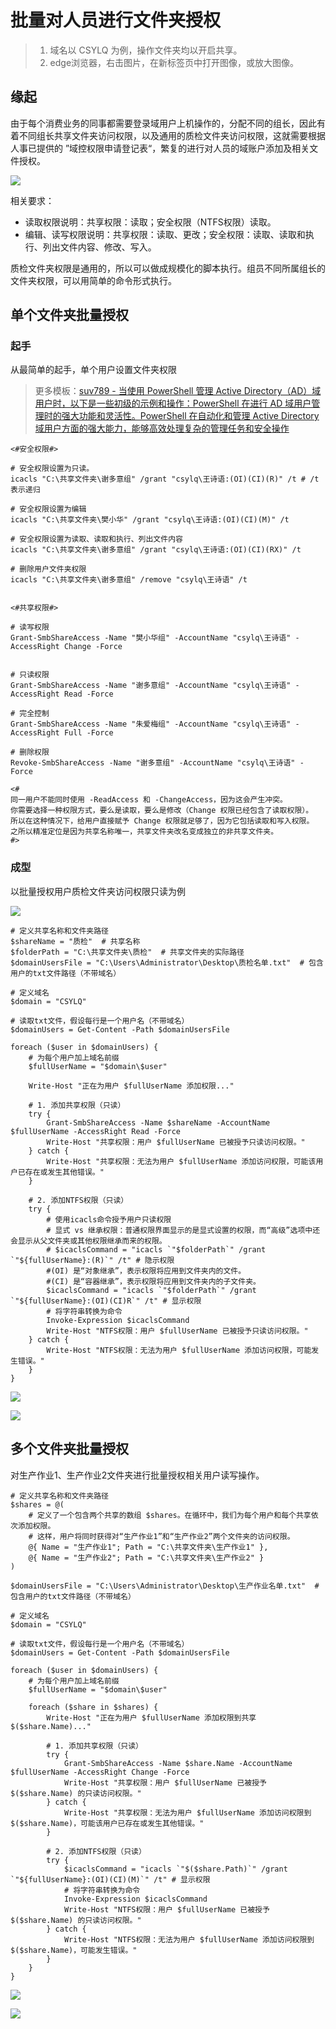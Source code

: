 # 批量对人员进行文件夹授权

>1. 域名以 CSYLQ 为例，操作文件夹均以开启共享。
>2. edge浏览器，右击图片，在新标签页中打开图像，或放大图像。

## 缘起

由于每个消费业务的同事都需要登录域用户上机操作的，分配不同的组长，因此有着不同组长共享文件夹访问权限，以及通用的质检文件夹访问权限，这就需要根据人事已提供的 ”域控权限申请登记表“，繁复的进行对人员的域账户添加及相关文件授权。

![ ](https://cdn.sa.net/2024/10/27/nghrE4ysNVWmjFS.png)

相关要求：

* 读取权限说明：共享权限：读取；安全权限（NTFS权限）读取。
* 编辑、读写权限说明：共享权限：读取、更改；安全权限：读取、读取和执行、列出文件内容、修改、写入。

质检文件夹权限是通用的，所以可以做成规模化的脚本执行。组员不同所属组长的文件夹权限，可以用简单的命令形式执行。

## 单个文件夹批量授权

### 起手

从最简单的起手，单个用户设置文件夹权限

> 更多模板：[suv789 - 当使用 PowerShell 管理 Active Directory（AD）域用户时，以下是一些初级的示例和操作：PowerShell 在进行 AD 域用户管理时的强大功能和灵活性。PowerShell 在自动化和管理 Active Directory 域用户方面的强大能力，能够高效处理复杂的管理任务和安全操作 
](https://www.cnblogs.com/suv789/p/18284489)

```
<#安全权限#>

# 安全权限设置为只读。
icacls "C:\共享文件夹\谢多意组" /grant "csylq\王诗语:(OI)(CI)(R)" /t # /t 表示递归

# 安全权限设置为编辑
icacls "C:\共享文件夹\樊小华" /grant "csylq\王诗语:(OI)(CI)(M)" /t

# 安全权限设置为读取、读取和执行、列出文件内容
icacls "C:\共享文件夹\谢多意组" /grant "csylq\王诗语:(OI)(CI)(RX)" /t

# 删除用户文件夹权限
icacls "C:\共享文件夹\谢多意组" /remove "csylq\王诗语" /t


<#共享权限#>

# 读写权限
Grant-SmbShareAccess -Name "樊小华组" -AccountName "csylq\王诗语" -AccessRight Change -Force


# 只读权限
Grant-SmbShareAccess -Name "谢多意组" -AccountName "csylq\王诗语" -AccessRight Read -Force

# 完全控制
Grant-SmbShareAccess -Name "朱爱梅组" -AccountName "csylq\王诗语" -AccessRight Full -Force

# 删除权限
Revoke-SmbShareAccess -Name "谢多意组" -AccountName "csylq\王诗语" -Force

<#
同一用户不能同时使用 -ReadAccess 和 -ChangeAccess，因为这会产生冲突。
你需要选择一种权限方式，要么是读取，要么是修改（Change 权限已经包含了读取权限）。
所以在这种情况下，给用户直接赋予 Change 权限就足够了，因为它包括读取和写入权限。
之所以精准定位是因为共享名称唯一，共享文件夹改名变成独立的非共享文件夹。
#>
```

### 成型

以批量授权用户质检文件夹访问权限只读为例

![ ](https://cdn.sa.net/2024/10/27/CoyB1I27hMtcJL9.png)

```
# 定义共享名称和文件夹路径
$shareName = "质检"  # 共享名称
$folderPath = "C:\共享文件夹\质检"  # 共享文件夹的实际路径
$domainUsersFile = "C:\Users\Administrator\Desktop\质检名单.txt"  # 包含用户的txt文件路径（不带域名）

# 定义域名
$domain = "CSYLQ"

# 读取txt文件，假设每行是一个用户名（不带域名）
$domainUsers = Get-Content -Path $domainUsersFile

foreach ($user in $domainUsers) {
    # 为每个用户加上域名前缀
    $fullUserName = "$domain\$user"

    Write-Host "正在为用户 $fullUserName 添加权限..."

    # 1. 添加共享权限（只读）
    try {
        Grant-SmbShareAccess -Name $shareName -AccountName $fullUserName -AccessRight Read -Force
        Write-Host "共享权限：用户 $fullUserName 已被授予只读访问权限。"
    } catch {
        Write-Host "共享权限：无法为用户 $fullUserName 添加访问权限，可能该用户已存在或发生其他错误。"
    }

    # 2. 添加NTFS权限（只读）
    try {
        # 使用icacls命令授予用户只读权限
        # 显式 vs 继承权限：普通权限界面显示的是显式设置的权限，而“高级”选项中还会显示从父文件夹或其他权限继承而来的权限。
        # $icaclsCommand = "icacls `"$folderPath`" /grant `"${fullUserName}:(R)`" /t" # 隐示权限
        #(OI) 是“对象继承”，表示权限将应用到文件夹内的文件。
        #(CI) 是“容器继承”，表示权限将应用到文件夹内的子文件夹。
        $icaclsCommand = "icacls `"$folderPath`" /grant `"${fullUserName}:(OI)(CI)R`" /t" # 显示权限
        # 将字符串转换为命令
        Invoke-Expression $icaclsCommand
        Write-Host "NTFS权限：用户 $fullUserName 已被授予只读访问权限。"
    } catch {
        Write-Host "NTFS权限：无法为用户 $fullUserName 添加访问权限，可能发生错误。"
    }
}
```

![ ](https://cdn.sa.net/2024/10/27/aEDfri2lAuOSMZX.png)

![ ](https://cdn.sa.net/2024/10/27/DfJXyzmaEvhWtQk.png)

## 多个文件夹批量授权

对生产作业1、生产作业2文件夹进行批量授权相关用户读写操作。

```
# 定义共享名称和文件夹路径
$shares = @(
    # 定义了一个包含两个共享的数组 $shares。在循环中，我们为每个用户和每个共享依次添加权限。
    # 这样，用户将同时获得对“生产作业1”和“生产作业2”两个文件夹的访问权限。
    @{ Name = "生产作业1"; Path = "C:\共享文件夹\生产作业1" },
    @{ Name = "生产作业2"; Path = "C:\共享文件夹\生产作业2" }
)

$domainUsersFile = "C:\Users\Administrator\Desktop\生产作业名单.txt"  # 包含用户的txt文件路径（不带域名）

# 定义域名
$domain = "CSYLQ"

# 读取txt文件，假设每行是一个用户名（不带域名）
$domainUsers = Get-Content -Path $domainUsersFile

foreach ($user in $domainUsers) {
    # 为每个用户加上域名前缀
    $fullUserName = "$domain\$user"

    foreach ($share in $shares) {
        Write-Host "正在为用户 $fullUserName 添加权限到共享 $($share.Name)..."

        # 1. 添加共享权限（只读）
        try {
            Grant-SmbShareAccess -Name $share.Name -AccountName $fullUserName -AccessRight Change -Force
            Write-Host "共享权限：用户 $fullUserName 已被授予 $($share.Name) 的只读访问权限。"
        } catch {
            Write-Host "共享权限：无法为用户 $fullUserName 添加访问权限到 $($share.Name)，可能该用户已存在或发生其他错误。"
        }

        # 2. 添加NTFS权限（只读）
        try {
            $icaclsCommand = "icacls `"$($share.Path)`" /grant `"${fullUserName}:(OI)(CI)(M)`" /t" # 显示权限
            # 将字符串转换为命令
            Invoke-Expression $icaclsCommand
            Write-Host "NTFS权限：用户 $fullUserName 已被授予 $($share.Name) 的只读访问权限。"
        } catch {
            Write-Host "NTFS权限：无法为用户 $fullUserName 添加访问权限到 $($share.Name)，可能发生错误。"
        }
    }
}

```

![ ](https://cdn.sa.net/2024/10/27/3hofrswHJpy1ZY5.png)

![ ](https://cdn.sa.net/2024/10/27/7YdOu843rxvSi5j.png)